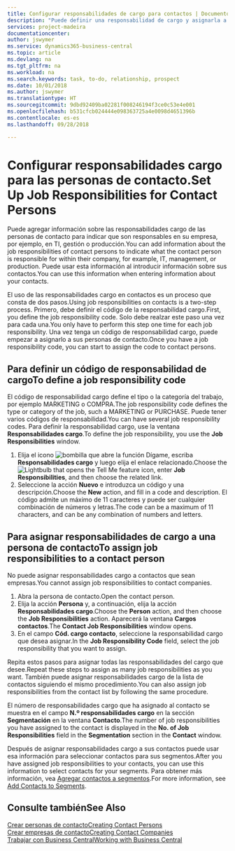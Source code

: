 ```yaml
---
title: Configurar responsabilidades de cargo para contactos | Documentos de Microsoft
description: "Puede definir una responsabilidad de cargo y asignarla a un contacto para indicar las tareas de las que es responsable que su contacto en su empresa, por ejemplo, TI o producción."
services: project-madeira
documentationcenter: 
author: jswymer
ms.service: dynamics365-business-central
ms.topic: article
ms.devlang: na
ms.tgt_pltfrm: na
ms.workload: na
ms.search.keywords: task, to-do, relationship, prospect
ms.date: 10/01/2018
ms.author: jswymer
ms.translationtype: HT
ms.sourcegitcommit: 9dbd92409ba02281f008246194f3ce0c53e4e001
ms.openlocfilehash: b531cfcb024444e098363725a4e0098d4651396b
ms.contentlocale: es-es
ms.lasthandoff: 09/28/2018

---
```

# <a name="set-up-job-responsibilities-for-contact-persons"></a><span data-ttu-id="a9049-103">Configurar responsabilidades cargo para las personas de contacto.</span><span class="sxs-lookup"><span data-stu-id="a9049-103">Set Up Job Responsibilities for Contact Persons</span></span>
<span data-ttu-id="a9049-104">Puede agregar información sobre las responsabilidades cargo de las personas de contacto para indicar que son responsables en su empresa, por ejemplo, en TI, gestión o producción.</span><span class="sxs-lookup"><span data-stu-id="a9049-104">You can add information about the job responsibilities of contact persons to indicate what the contact person is responsible for within their company, for example, IT, management, or production.</span></span> <span data-ttu-id="a9049-105">Puede usar esta información al introducir información sobre sus contactos.</span><span class="sxs-lookup"><span data-stu-id="a9049-105">You can use this information when entering information about your contacts.</span></span>

<span data-ttu-id="a9049-106">El uso de las responsabilidades cargo en contactos es un proceso que consta de dos pasos.</span><span class="sxs-lookup"><span data-stu-id="a9049-106">Using job responsibilities on contacts is a two-step process.</span></span> <span data-ttu-id="a9049-107">Primero, debe definir el código de la responsabilidad cargo.</span><span class="sxs-lookup"><span data-stu-id="a9049-107">First, you define the job responsibility code.</span></span> <span data-ttu-id="a9049-108">Solo debe realzar este paso una vez para cada una.</span><span class="sxs-lookup"><span data-stu-id="a9049-108">You only have to perform this step one time for each job responsibility.</span></span> <span data-ttu-id="a9049-109">Una vez tenga un código de responsabilidad cargo, puede empezar a asignarlo a sus personas de contacto.</span><span class="sxs-lookup"><span data-stu-id="a9049-109">Once you have a job responsibility code, you can start to assign the code to contact persons.</span></span>

## <a name="to-define-a-job-responsibility-code"></a><span data-ttu-id="a9049-110">Para definir un código de responsabilidad de cargo</span><span class="sxs-lookup"><span data-stu-id="a9049-110">To define a job responsibility code</span></span>
<span data-ttu-id="a9049-111">El código de responsabilidad cargo define el tipo o la categoría del trabajo, por ejemplo MARKETING o COMPRA.</span><span class="sxs-lookup"><span data-stu-id="a9049-111">The job responsibility code defines the type or category of the job, such a MARKETING or PURCHASE.</span></span> <span data-ttu-id="a9049-112">Puede tener varios códigos de responsabilidad.</span><span class="sxs-lookup"><span data-stu-id="a9049-112">You can have several job responsibility codes.</span></span> <span data-ttu-id="a9049-113">Para definir la responsabilidad cargo, use la ventana **Responsabilidades cargo**.</span><span class="sxs-lookup"><span data-stu-id="a9049-113">To define the job responsibility, you use the **Job Responsibilities** window.</span></span>

1. <span data-ttu-id="a9049-114">Elija el icono ![bombilla que abre la función Dígame](media/ui-search/search_small.png "Dígame que desea hacer"), escriba **Responsabilidades cargo** y luego elija el enlace relacionado.</span><span class="sxs-lookup"><span data-stu-id="a9049-114">Choose the ![Lightbulb that opens the Tell Me feature](media/ui-search/search_small.png "Tell me what you want to do") icon, enter **Job Responsibilities**, and then choose the related link.</span></span>
2. <span data-ttu-id="a9049-115">Seleccione la acción **Nuevo** e introduzca un código y una descripción.</span><span class="sxs-lookup"><span data-stu-id="a9049-115">Choose the **New** action, and fill in a code and description.</span></span> <span data-ttu-id="a9049-116">El código admite un máximo de 11 caracteres y puede ser cualquier combinación de números y letras.</span><span class="sxs-lookup"><span data-stu-id="a9049-116">The code can be a maximum of 11 characters, and can be any combination of numbers and letters.</span></span>

## <a name="to-assign-job-responsibilities-to-a-contact-person"></a><span data-ttu-id="a9049-117">Para asignar responsabilidades de cargo a una persona de contacto</span><span class="sxs-lookup"><span data-stu-id="a9049-117">To assign job responsibilities to a contact person</span></span>
<span data-ttu-id="a9049-118">No puede asignar responsabilidades cargo a contactos que sean empresas.</span><span class="sxs-lookup"><span data-stu-id="a9049-118">You cannot assign job responsibilities to contact companies.</span></span>

1. <span data-ttu-id="a9049-119">Abra la persona de contacto.</span><span class="sxs-lookup"><span data-stu-id="a9049-119">Open the contact person.</span></span>
2. <span data-ttu-id="a9049-120">Elija la acción **Persona** y, a continuación, elija la acción **Responsabilidades cargo**.</span><span class="sxs-lookup"><span data-stu-id="a9049-120">Choose the **Person** action, and then choose the **Job Responsibilities** action.</span></span> <span data-ttu-id="a9049-121">Aparecerá la ventana **Cargos contactos**.</span><span class="sxs-lookup"><span data-stu-id="a9049-121">The **Contact Job Responsibilities** window opens.</span></span>
3. <span data-ttu-id="a9049-122">En el campo **Cód. cargo contacto**, seleccione la responsabilidad cargo que desea asignar.</span><span class="sxs-lookup"><span data-stu-id="a9049-122">In the **Job Responsibility Code** field, select the job responsibility that you want to assign.</span></span>

<span data-ttu-id="a9049-123">Repita estos pasos para asignar todas las responsabilidades del cargo que desee.</span><span class="sxs-lookup"><span data-stu-id="a9049-123">Repeat these steps to assign as many job responsibilities as you want.</span></span> <span data-ttu-id="a9049-124">También puede asignar responsabilidades cargo de la lista de contactos siguiendo el mismo procedimiento.</span><span class="sxs-lookup"><span data-stu-id="a9049-124">You can also assign job responsibilities from the contact list by following the same procedure.</span></span>

<span data-ttu-id="a9049-125">El número de responsabilidades cargo que ha asignado al contacto se muestra en el campo **N.º responsabilidades cargo** en la sección **Segmentación** en la ventana **Contacto**.</span><span class="sxs-lookup"><span data-stu-id="a9049-125">The number of job responsibilities you have assigned to the contact is displayed in the **No. of Job Responsibilities** field in the **Segmentation** section in the **Contact** window.</span></span>

<span data-ttu-id="a9049-126">Después de asignar responsabilidades cargo a sus contactos puede usar esa información para seleccionar contactos para sus segmentos.</span><span class="sxs-lookup"><span data-stu-id="a9049-126">After you have assigned job responsibilities to your contacts, you can use this information to select contacts for your segments.</span></span> <span data-ttu-id="a9049-127">Para obtener más información, vea [Agregar contactos a segmentos](marketing-add-contact-segment.md).</span><span class="sxs-lookup"><span data-stu-id="a9049-127">For more information, see [Add Contacts to Segments](marketing-add-contact-segment.md).</span></span>

## <a name="see-also"></a><span data-ttu-id="a9049-128">Consulte también</span><span class="sxs-lookup"><span data-stu-id="a9049-128">See Also</span></span>
[<span data-ttu-id="a9049-129">Crear personas de contacto</span><span class="sxs-lookup"><span data-stu-id="a9049-129">Creating Contact Persons</span></span>](marketing-create-contact-persons.md)  
[<span data-ttu-id="a9049-130">Crear empresas de contacto</span><span class="sxs-lookup"><span data-stu-id="a9049-130">Creating Contact Companies</span></span>](marketing-create-contact-companies.md)  
[<span data-ttu-id="a9049-131">Trabajar con Business Central</span><span class="sxs-lookup"><span data-stu-id="a9049-131">Working with Business Central</span></span>](ui-work-product.md)

